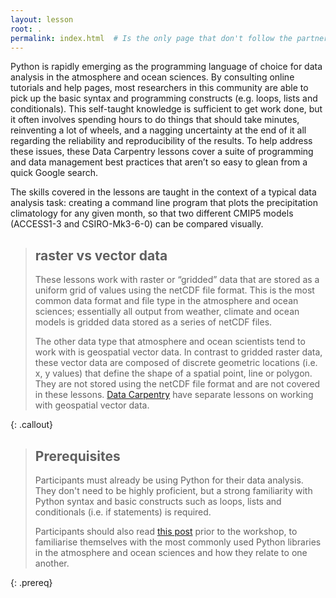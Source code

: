 ```yaml
---
layout: lesson
root: .
permalink: index.html  # Is the only page that don't follow the partner /:path/index.html
---
```

Python is rapidly emerging as the programming language of choice for data analysis
in the atmosphere and ocean sciences.
By consulting online tutorials and help pages,
most researchers in this community are able to pick up the basic syntax and programming constructs
(e.g. loops, lists and conditionals).
This self-taught knowledge is sufficient to get work done,
but it often involves spending hours to do things that should take minutes,
reinventing a lot of wheels,
and a nagging uncertainty at the end of it all
regarding the reliability and reproducibility of the results.
To help address these issues,
these Data Carpentry lessons cover a suite of programming and data management best practices
that aren’t so easy to glean from a quick Google search. 

The skills covered in the lessons are taught in the context of a typical data analysis task:
creating a command line program that plots the precipitation climatology for any given month,
so that two different CMIP5 models (ACCESS1-3 and CSIRO-Mk3-6-0) can be compared visually.


> ## raster vs vector data
>
> These lessons work with raster or “gridded” data that are stored as a uniform grid of values using the netCDF file format.
> This is the most common data format and file type in the atmosphere and ocean sciences; 
> essentially all output from weather, climate and ocean models is gridded data stored as a series of netCDF files.
> 
> The other data type that atmosphere and ocean scientists tend to work with is geospatial vector data.
> In contrast to gridded raster data,
> these vector data are composed of discrete geometric locations (i.e. x, y values)
> that define the shape of a spatial point, line or polygon.
> They are not stored using the netCDF file format and are not covered in these lessons.
> [Data Carpentry](http://www.datacarpentry.org/lessons/) have separate lessons on working with geospatial vector data.
>
{: .callout}

> ## Prerequisites
>
> Participants must already be using Python for their data analysis.
> They don't need to be highly proficient,
> but a strong familiarity with Python syntax and basic constructs
> such as loops, lists and conditionals (i.e. if statements) is required. 
>
> Participants should also read
> [this post](https://drclimate.wordpress.com/2016/10/04/the-weatherclimate-python-stack/)
> prior to the workshop,
> to familiarise themselves with the most commonly used Python libraries
> in the atmosphere and ocean sciences and how they relate to one another.
>
{: .prereq}
